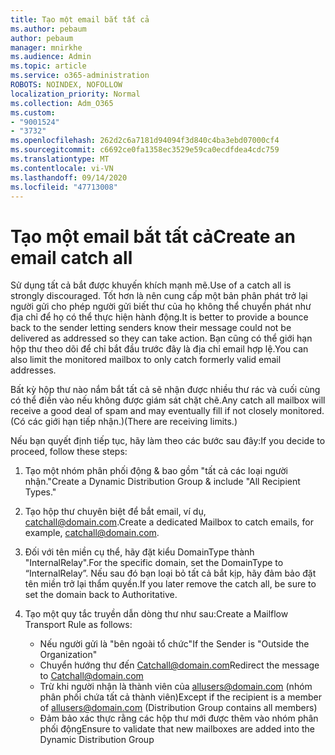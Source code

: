 ```yaml
---
title: Tạo một email bắt tất cả
ms.author: pebaum
author: pebaum
manager: mnirkhe
ms.audience: Admin
ms.topic: article
ms.service: o365-administration
ROBOTS: NOINDEX, NOFOLLOW
localization_priority: Normal
ms.collection: Adm_O365
ms.custom:
- "9001524"
- "3732"
ms.openlocfilehash: 262d2c6a7181d94094f3d840c4ba3ebd07000cf4
ms.sourcegitcommit: c6692ce0fa1358ec3529e59ca0ecdfdea4cdc759
ms.translationtype: MT
ms.contentlocale: vi-VN
ms.lasthandoff: 09/14/2020
ms.locfileid: "47713008"
---
```

# <a name="create-an-email-catch-all"></a><span data-ttu-id="bff3f-102">Tạo một email bắt tất cả</span><span class="sxs-lookup"><span data-stu-id="bff3f-102">Create an email catch all</span></span>

<span data-ttu-id="bff3f-103">Sử dụng tất cả bắt được khuyến khích mạnh mẽ.</span><span class="sxs-lookup"><span data-stu-id="bff3f-103">Use of a catch all is strongly discouraged.</span></span> <span data-ttu-id="bff3f-104">Tốt hơn là nên cung cấp một bản phân phát trở lại người gửi cho phép người gửi biết thư của họ không thể chuyển phát như địa chỉ để họ có thể thực hiện hành động.</span><span class="sxs-lookup"><span data-stu-id="bff3f-104">It is better to provide a bounce back to the sender letting senders know their message could not be delivered as addressed so they can take action.</span></span> <span data-ttu-id="bff3f-105">Bạn cũng có thể giới hạn hộp thư theo dõi để chỉ bắt đầu trước đây là địa chỉ email hợp lệ.</span><span class="sxs-lookup"><span data-stu-id="bff3f-105">You can also limit the monitored mailbox to only catch formerly valid email addresses.</span></span> 

<span data-ttu-id="bff3f-106">Bất kỳ hộp thư nào nắm bắt tất cả sẽ nhận được nhiều thư rác và cuối cùng có thể điền vào nếu không được giám sát chặt chẽ.</span><span class="sxs-lookup"><span data-stu-id="bff3f-106">Any catch all mailbox will receive a good deal of spam and may eventually fill if not closely monitored.</span></span> <span data-ttu-id="bff3f-107">(Có các giới hạn tiếp nhận.)</span><span class="sxs-lookup"><span data-stu-id="bff3f-107">(There are receiving limits.)</span></span> 

<span data-ttu-id="bff3f-108">Nếu bạn quyết định tiếp tục, hãy làm theo các bước sau đây:</span><span class="sxs-lookup"><span data-stu-id="bff3f-108">If you decide to proceed, follow these steps:</span></span>

1. <span data-ttu-id="bff3f-109">Tạo một nhóm phân phối động & bao gồm "tất cả các loại người nhận."</span><span class="sxs-lookup"><span data-stu-id="bff3f-109">Create a Dynamic Distribution Group & include "All Recipient Types."</span></span>

2. <span data-ttu-id="bff3f-110">Tạo hộp thư chuyên biệt để bắt email, ví dụ, catchall@domain.com.</span><span class="sxs-lookup"><span data-stu-id="bff3f-110">Create a dedicated Mailbox to catch emails, for example, catchall@domain.com.</span></span>

3. <span data-ttu-id="bff3f-111">Đối với tên miền cụ thể, hãy đặt kiểu DomainType thành "InternalRelay".</span><span class="sxs-lookup"><span data-stu-id="bff3f-111">For the specific domain, set the DomainType to “InternalRelay”.</span></span> <span data-ttu-id="bff3f-112">Nếu sau đó bạn loại bỏ tất cả bắt kịp, hãy đảm bảo đặt tên miền trở lại thẩm quyền.</span><span class="sxs-lookup"><span data-stu-id="bff3f-112">If you later remove the catch all, be sure to set the domain back to Authoritative.</span></span>

4. <span data-ttu-id="bff3f-113">Tạo một quy tắc truyền dẫn dòng thư như sau:</span><span class="sxs-lookup"><span data-stu-id="bff3f-113">Create a Mailflow Transport Rule as follows:</span></span>

    - <span data-ttu-id="bff3f-114">Nếu người gửi là "bên ngoài tổ chức"</span><span class="sxs-lookup"><span data-stu-id="bff3f-114">If the Sender is "Outside the Organization"</span></span>
    - <span data-ttu-id="bff3f-115">Chuyển hướng thư đến Catchall@domain.com</span><span class="sxs-lookup"><span data-stu-id="bff3f-115">Redirect the message to Catchall@domain.com</span></span>
    - <span data-ttu-id="bff3f-116">Trừ khi người nhận là thành viên của allusers@domain.com (nhóm phân phối chứa tất cả thành viên)</span><span class="sxs-lookup"><span data-stu-id="bff3f-116">Except if the recipient is a member of allusers@domain.com (Distribution Group contains all members)</span></span>
    - <span data-ttu-id="bff3f-117">Đảm bảo xác thực rằng các hộp thư mới được thêm vào nhóm phân phối động</span><span class="sxs-lookup"><span data-stu-id="bff3f-117">Ensure to validate that new mailboxes are added into the Dynamic Distribution Group</span></span>
